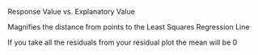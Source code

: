 
Response Value vs. Explanatory Value

Magnifies the distance from points to the Least Squares Regression Line

If you take all the residuals from your residual plot the mean will be 0